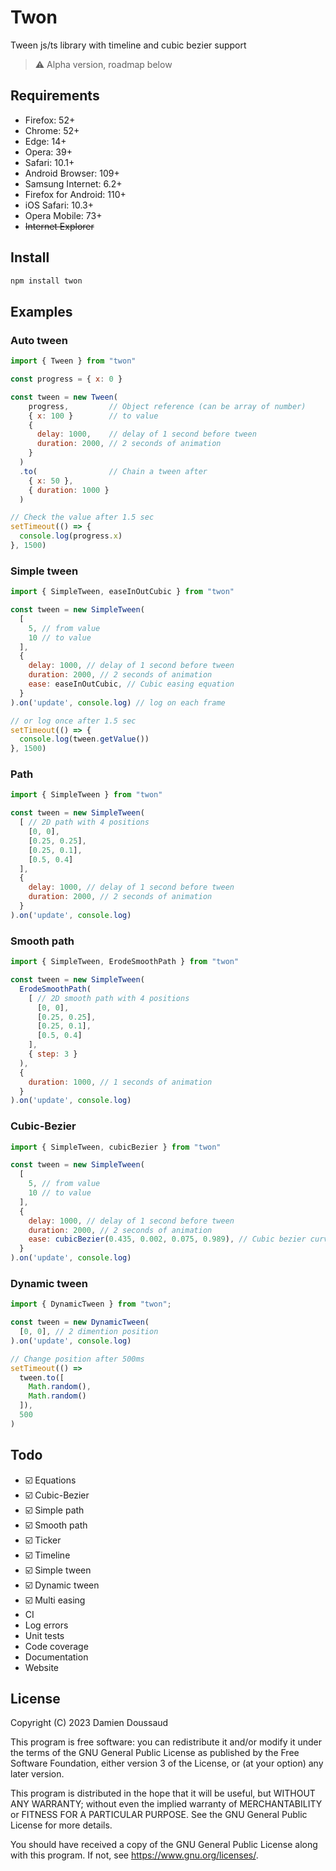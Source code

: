 # Twon

Tween js/ts library with timeline and cubic bezier support

> ⚠️ Alpha version, roadmap below

## Requirements

- Firefox: 52+
- Chrome: 52+
- Edge: 14+
- Opera: 39+
- Safari: 10.1+
- Android Browser: 109+
- Samsung Internet: 6.2+
- Firefox for Android: 110+
- iOS Safari: 10.3+
- Opera Mobile: 73+
- ~~Internet Explorer~~

## Install

```bash
npm install twon
```

## Examples

### Auto tween

```javascript
import { Tween } from "twon"

const progress = { x: 0 }

const tween = new Tween(
    progress,         // Object reference (can be array of number)
    { x: 100 }        // to value
    {
      delay: 1000,    // delay of 1 second before tween
      duration: 2000, // 2 seconds of animation
    }
  )
  .to(                // Chain a tween after
    { x: 50 },
    { duration: 1000 }
  )  

// Check the value after 1.5 sec
setTimeout(() => {
  console.log(progress.x)
}, 1500)
```

### Simple tween

```javascript
import { SimpleTween, easeInOutCubic } from "twon"

const tween = new SimpleTween(
  [
    5, // from value
    10 // to value
  ],
  {
    delay: 1000, // delay of 1 second before tween
    duration: 2000, // 2 seconds of animation
    ease: easeInOutCubic, // Cubic easing equation
  }
).on('update', console.log) // log on each frame

// or log once after 1.5 sec
setTimeout(() => {
  console.log(tween.getValue())
}, 1500)
```

### Path

```javascript
import { SimpleTween } from "twon"

const tween = new SimpleTween(
  [ // 2D path with 4 positions
    [0, 0],
    [0.25, 0.25],
    [0.25, 0.1],
    [0.5, 0.4]
  ],
  {
    delay: 1000, // delay of 1 second before tween
    duration: 2000, // 2 seconds of animation
  }
).on('update', console.log)
```

### Smooth path

```javascript
import { SimpleTween, ErodeSmoothPath } from "twon"

const tween = new SimpleTween(
  ErodeSmoothPath(
    [ // 2D smooth path with 4 positions
      [0, 0],
      [0.25, 0.25],
      [0.25, 0.1],
      [0.5, 0.4]
    ],
    { step: 3 }
  ),
  {
    duration: 1000, // 1 seconds of animation
  }
).on('update', console.log)
```

### Cubic-Bezier

```javascript
import { SimpleTween, cubicBezier } from "twon"

const tween = new SimpleTween(
  [
    5, // from value
    10 // to value
  ],
  {
    delay: 1000, // delay of 1 second before tween
    duration: 2000, // 2 seconds of animation
    ease: cubicBezier(0.435, 0.002, 0.075, 0.989), // Cubic bezier curve
  }
).on('update', console.log)
```

### Dynamic tween

```javascript
import { DynamicTween } from "twon";

const tween = new DynamicTween(
  [0, 0], // 2 dimention position
).on('update', console.log)

// Change position after 500ms
setTimeout(() =>
  tween.to([
    Math.random(),
    Math.random()
  ]),
  500
)
```

## Todo

- ☑️ Equations
- ☑️ Cubic-Bezier
- ☑️ Simple path
- ☑️ Smooth path
- ☑️ Ticker
- ☑️ Timeline
- ☑️ Simple tween
- ☑️ Dynamic tween
- ☑️ Multi easing
- CI
- Log errors
- Unit tests
- Code coverage
- Documentation
- Website

## License

Copyright (C) 2023 Damien Doussaud

This program is free software: you can redistribute it and/or modify it under the terms of the GNU General Public License as published by the Free Software Foundation, either version 3 of the License, or (at your option) any later version.

This program is distributed in the hope that it will be useful, but WITHOUT ANY WARRANTY; without even the implied warranty of MERCHANTABILITY or FITNESS FOR A PARTICULAR PURPOSE. See the GNU General Public License for more details.

You should have received a copy of the GNU General Public License along with this program. If not, see https://www.gnu.org/licenses/.
